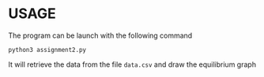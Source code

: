 # USAGE

The program can be launch with the following command

```python3 assignment2.py```

It will retrieve the data from the file ``data.csv`` and draw the equilibrium graph

